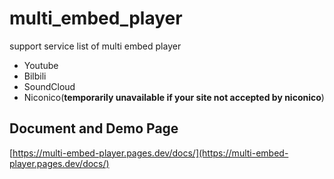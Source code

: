 # multi_embed_player

support service list of multi embed player

- Youtube
- Bilbili
- SoundCloud
- Niconico(**temporarily unavailable if your site not accepted by niconico**)

## Document and Demo Page

[https://multi-embed-player.pages.dev/docs/](https://multi-embed-player.pages.dev/docs/)
